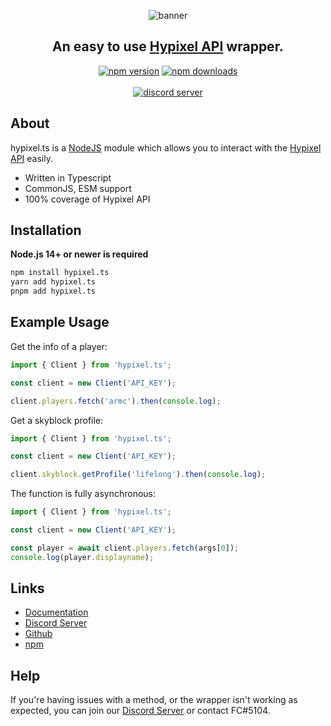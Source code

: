 <div align="center">

![banner](https://i.imgur.com/FYGGv8l.png)

## **An easy to use [Hypixel API](https://api.hypixel.net) wrapper.**

<p>
    <a href="https://www.npmjs.com/package/hypixel.ts"><img src="https://img.shields.io/npm/v/hypixel.ts.svg?maxAge=3600" alt="npm version" /></a>
    <a href="https://www.npmjs.com/package/hypixel.ts"><img src="https://img.shields.io/npm/dt/hypixel.ts.svg?maxAge=3600" alt="npm downloads" /></a>
    <br />
    <br />
    <a href="https://discord.gg/DDTmaeYUMF"><img src="https://discord.com/api/guilds/931071635119833089/embed.png?style=banner2" alt="discord server" /></a>
</p>
</div>

## About

hypixel.ts is a [NodeJS](https://nodejs.org) module which allows you to interact with the [Hypixel API](https://api.hypixel.net) easily.

- Written in Typescript
- CommonJS, ESM support
- 100% coverage of Hypixel API

## Installation

**Node.js 14+ or newer is required**

```bash
npm install hypixel.ts
yarn add hypixel.ts
pnpm add hypixel.ts
```

## Example Usage

Get the info of a player:

```typescript
import { Client } from 'hypixel.ts';

const client = new Client('API_KEY');

client.players.fetch('armc').then(console.log);
```

Get a skyblock profile:

```typescript
import { Client } from 'hypixel.ts';

const client = new Client('API_KEY');

client.skyblock.getProfile('lifelong').then(console.log);
```

The function is fully asynchronous:

```typescript
import { Client } from 'hypixel.ts';

const client = new Client('API_KEY');

const player = await client.players.fetch(args[0]);
console.log(player.displayname);
```

## Links

- [Documentation](https://hypixel.js.org/)
- [Discord Server](https://discord.gg/DDTmaeYUMF)
- [Github](https://github.com/FC5570/hypixel.ts)
- [npm](https://npmjs.com/package/hypixel.ts)

## Help

If you're having issues with a method, or the wrapper isn't working as expected, you can join our [Discord Server](https://discord.gg/DDTmaeYUMF) or contact FC#5104.
